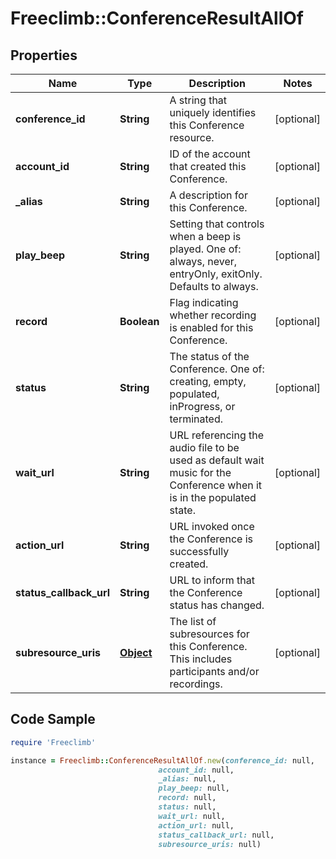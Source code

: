# Freeclimb::ConferenceResultAllOf

## Properties

Name | Type | Description | Notes
------------ | ------------- | ------------- | -------------
**conference_id** | **String** | A string that uniquely identifies this Conference resource. | [optional] 
**account_id** | **String** | ID of the account that created this Conference. | [optional] 
**_alias** | **String** | A description for this Conference. | [optional] 
**play_beep** | **String** | Setting that controls when a beep is played. One of: always, never, entryOnly, exitOnly. Defaults to always. | [optional] 
**record** | **Boolean** | Flag indicating whether recording is enabled for this Conference. | [optional] 
**status** | **String** | The status of the Conference. One of: creating, empty, populated, inProgress, or terminated. | [optional] 
**wait_url** | **String** | URL referencing the audio file to be used as default wait music for the Conference when it is in the populated state. | [optional] 
**action_url** | **String** | URL invoked once the Conference is successfully created. | [optional] 
**status_callback_url** | **String** | URL to inform that the Conference status has changed. | [optional] 
**subresource_uris** | [**Object**](.md) | The list of subresources for this Conference. This includes participants and/or recordings. | [optional] 

## Code Sample

```ruby
require 'Freeclimb'

instance = Freeclimb::ConferenceResultAllOf.new(conference_id: null,
                                 account_id: null,
                                 _alias: null,
                                 play_beep: null,
                                 record: null,
                                 status: null,
                                 wait_url: null,
                                 action_url: null,
                                 status_callback_url: null,
                                 subresource_uris: null)
```


